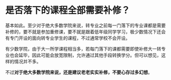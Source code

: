 # 是否落下的课程全部需要补修？

基本如此。至少对于绝大多数学院来说，转专业之前每一门落下的专业课都是需要补修的，要不就是参加重修课，要不就是跟着低年级同学学习，极少数情况下还会有专门开设的面向转专业学生的课程，不过通常学校不会开设。

有少数学院，由于大一所学课程相当多，若每门落下的课都需要即使补修大一转专业也会延毕，因此可能会放宽限制，允许通过其他手段转换学分。但可以想见，这样的情况并不多。

不过**对于绝大多数学院来说，还是建议老老实实补修，不要心存过多幻想**。